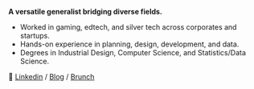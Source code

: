 **A versatile generalist bridging diverse fields.**
- Worked in gaming, edtech, and silver tech across corporates and startups.
- Hands-on experience in planning, design, development, and data.
- Degrees in Industrial Design, Computer Science, and Statistics/Data Science.

📌 [Linkedin](https://www.linkedin.com/in/leekwangyoung/) / [Blog](https://www.ipari.dev) / [Brunch](https://brunch.co.kr/@ipari)
